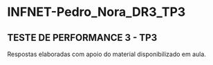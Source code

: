# INFNET-Pedro_Nora_DR3_TP3

## TESTE DE PERFORMANCE 3 - TP3

Respostas elaboradas com apoio do material disponibilizado em aula.
